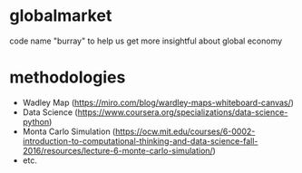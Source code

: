 # globalmarket
code name "burray" to help us get more insightful about global economy

# methodologies

- Wadley Map (https://miro.com/blog/wardley-maps-whiteboard-canvas/)
- Data Science (https://www.coursera.org/specializations/data-science-python)
- Monta Carlo Simulation (https://ocw.mit.edu/courses/6-0002-introduction-to-computational-thinking-and-data-science-fall-2016/resources/lecture-6-monte-carlo-simulation/)
- etc. 
